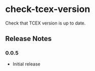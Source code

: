 # check-tcex-version

Check that TCEX version is up to date.

## Release Notes

### 0.0.5
+ Initial release

